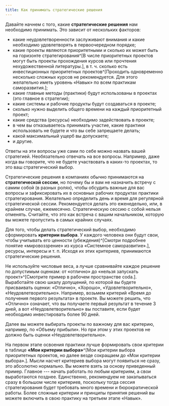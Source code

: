 ```yaml
---
title: Как принимать стратегические решения
---
```


Давайте начнем с того, какие **стратегические решения** нам необходимо
принимать. Это зависит от нескольких факторов:

-   какие неудовлетворенности заслуживают внимания и какие необходимо
    удовлетворять в первоочередном порядке;
-   какие проекты являются приоритетными и сколько их может быть на
    горизонте стратегирования^[В числе приоритетных
    проектов могут быть проекты прохождения курсов или прочтения
    нехудожественной литературы.], в т. ч. сколько есть
    инвестиционных приоритетных проектов^[Проходить
    одновременно несколько сложных курсов не рекомендуется. Для этого
    желательно иметь уровень «Навык» по всем практикам
    саморазвития.];
-   какие главные методы (практики) будут использованы в проектах (это
    главное в стратегии);
-   какие системы и рабочие продукты будут создаваться в проекте;
-   сколько нужно выделить общего времени на каждый приоритетный проект;
-   какие средства (ресурсы) необходимо задействовать в проекте;
-   в чем вы отказываетесь принимать участие, какие практики
    использовать не будете и что вы себе запрещаете делать;
-   какой максимальный ущерб вы допускаете;
-   и другие.

Ответы на эти вопросы уже сами по себе можно назвать вашей стратегией.
Необязательно отвечать на все вопросы. Например, даже когда вы говорите,
что не будете участвовать в каких-то проектах, то это ваш стратегический
выбор.

Стратегические решения в компаниях обычно принимаются на
**стратегической сессии**, но почему бы и вам не назначить встречу с
самим собой (в разных ролях), чтобы обсудить важные для вас вопросы и
зафиксировать их в основных рабочих продуктах практики стратегирования.
Желательно определить день и время для регулярной стратегической сессии.
Рекомендуется делать это еженедельно, или, в крайнем случае, ежемесячно.
Стратегическую сессию с собой нельзя отменять. Считайте, что это как
встреча с вашим начальником, которую вы можете пропустить в самых
крайних случаях.

Для того, чтобы делать стратегический выбор, необходимо сформировать
**критерии выбора**. У каждого человека они будут свои, чтобы учитывать
его ценности (убеждения)^[Смотри подробнее понятие
«мировоззрение» из курса «Системное саморазвитие».],
ресурсы, интересы и т. п. Исходя их этих критериев, принимаются
стратегические решения.

Не используйте числовые веса, а лучше сравнивайте каждое решение по
допустимым оценкам: от «отлично» до «нельзя запускать
проект»^[Смотрите пример в рабочем пространстве
coda.]. Выработайте свою шкалу допущений, по которой вы
будете присваивать оценки: «Отлично», «Хорошо», «Удовлетворительно»,
«Неудовлетворительно». Например, возьмем критерий «Время до получения
первого результата» в проекте. Вы можете решить, что «Отлично» означает,
что вы получаете первый результат в течение 3 дней, а вот
«Неудовлетворительно» вы поставите, если будет необходимо инвестировать
более 90 дней.

Далее вы можете выбирать проекты по важному для вас критерию, например,
по «Объему прибыли». Но при этом у этих проектов не должно быть оценки
«Неудовлетворительно».

На первом этапе освоения практики лучше формировать свои критерии в
таблице **«Мои критерии выбора»**^[Мои критерии выбора
приоритетных проектов, но далее везде сокращаем до «Мои критерии
выбора».]. Мысли насчет критериев выбора могут появиться
не сразу, это абсолютно нормально. Вы можете взять за основу приведенный
пример. Главное --- начать работать по любым критериям, а свои
выработаются позднее. Единственно, рекомендуем не закапываться сразу в
большом числе критериев, поскольку тогда сессия стратегирования будет
требовать много времени и бюрократической работы. Более сложные критерии
и принципы принятия решений вы можете включить в свою практику на
третьем этапе «Навык».
